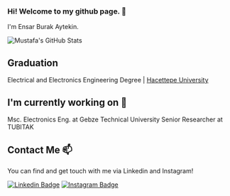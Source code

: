### Hi! Welcome to my github page. 👋


I'm Ensar Burak Aytekin. 


![Mustafa's GitHub Stats](https://github-readme-stats.vercel.app/api?username=eburakaytekin&show_icons=true)

## Graduation

Electrical and Electronics Engineering Degree |  [Hacettepe University](https://www.hacettepe.edu.tr/)

## I'm currently working on 🔭

Msc. Electronics Eng. at Gebze Technical University
Senior Researcher at TUBITAK

## Contact Me 📫

You can find and get touch with me via Linkedin and Instagram!

[![Linkedin Badge](https://img.shields.io/badge/ensarburakaytekin-follow%20on%20linkedin-blue?style=for-the-badge&logo=linkedin)](https://www.linkedin.com/in/ensarburakaytekin)
[![Instagram Badge](https://img.shields.io/badge/eburakaytekin-follow%20on%20instagram-blue?style=for-the-badge&logo=instagram)](https://instagram.com/eburakaytekin/)
